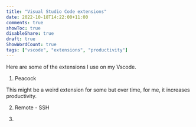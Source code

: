 ```yaml
---
title: "Visual Studio Code extensions"
date: 2022-10-18T14:22:00+11:00
comments: true
showToc: true
disableShare: true
draft: true
ShowWordCount: true
tags: ["vscode", "extensions", "productivity"]
---
```


Here are some of the extensions I use on my Vscode. 

1) Peacock

This might be a weird extension for some but over time, for me, it increases productivity.


2) Remote - SSH
   

3) 
